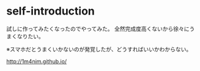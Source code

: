 # self-introduction

試しに作ってみたくなったのでやってみた。
全然完成度高くないから徐々にうまくなりたい。

※スマホだとうまくいかないのが発覚したが、どうすればいいかわからない。

http://1m4nim.github.io/
